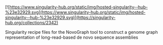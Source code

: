 [![https://www.singularity-hub.org/static/img/hosted-singularity--hub-%23e32929.svg](https://www.singularity-hub.org/static/img/hosted-singularity--hub-%23e32929.svg)](https://singularity-hub.org/collections/2342)

Singularity recipe files for the NovoGraph tool to construct a genome graph representation of long-read-based de novo sequence assemblies
